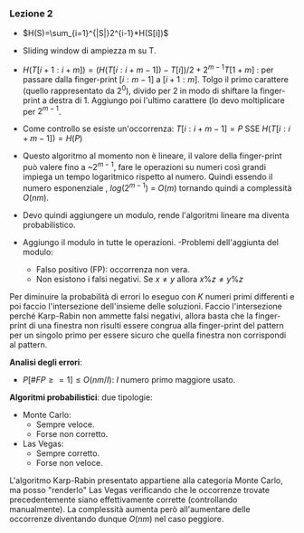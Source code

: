 ### Lezione 2

- $H(S)=\sum_{i=1}^{|S|}2^{i-1}*H(S[i])$
- Sliding window di ampiezza m su T.
- $H(T[i+1:i+m])=(H(T[i:i+m-1])-T[i])/2+2^{m-1}T[1+m]$ : per passare dalla finger-print $[i:m-1]$ a $[i+1:m]$. Tolgo il primo carattere (quello rappresentato da $2^0$), divido per 2 in modo di shiftare la finger-print a destra di 1. Aggiungo poi l'ultimo carattere (lo devo moltiplicare per $2^{m-1}$.
- Come controllo se esiste un'occorrenza: $T[i:i+m-1]=P$ SSE $H(T[i:i+m-1])=H(P)$
- Questo algoritmo al momento non è lineare, il valore della finger-print può valere fino a ~$2^{m-1}$, fare le operazioni su numeri così grandi impiega un tempo logaritmico rispetto al numero. Quindi essendo il numero esponenziale , $log(2^{m-1})$ = $O(m)$ tornando quindi a complessità $O(nm)$.
- Devo quindi aggiungere un modulo, rende l'algoritmi lineare ma diventa probabilistico. 

- Aggiungo il modulo in tutte le operazioni.
-Problemi dell'aggiunta del modulo:
  - Falso positivo (FP): occorrenza non vera.
  - Non esistono i falsi negativi. Se $x≠y$ allora $x\%z ≠ y\%z$ 

Per diminuire la probabilità di errori lo eseguo con $K$ numeri primi differenti e poi faccio l'intersezione dell'insieme delle soluzioni. Faccio l'intersezione perché Karp-Rabin non ammette falsi negativi, allora basta che la finger-print di una finestra non risulti essere congrua alla finger-print del pattern per un singolo primo per essere sicuro che quella finestra non corrispondi al pattern. 

**Analisi degli errori**: 
- $P[\#FP \geq=1] \leq O(nm/I)$: $I$ numero primo maggiore usato.

**Algoritmi probabilistici**: due tipologie:
- Monte Carlo: 
  - Sempre veloce.
  - Forse non corretto.
 - Las Vegas:
   - Sempre corretto.
   - Forse non veloce. 

L'algoritmo Karp-Rabin presentato appartiene alla categoria Monte Carlo, ma posso "renderlo" Las Vegas verificando che le occorrenze trovate precedentemente siano effettivamente corrette (controllando manualmente). La complessità aumenta però all'aumentare delle occorrenze diventando dunque $O(nm)$ nel caso peggiore. 
